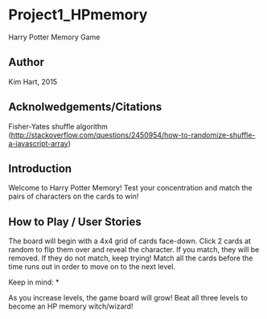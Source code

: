 # Project1_HPmemory
Harry Potter Memory Game

Author
------

Kim Hart, 2015



Acknolwedgements/Citations
--------------------------

Fisher-Yates shuffle algorithm (http://stackoverflow.com/questions/2450954/how-to-randomize-shuffle-a-javascript-array)


Introduction
------------

Welcome to Harry Potter Memory! Test your concentration and match the pairs of characters on the cards to win!



How to Play / User Stories
--------------------------

The board will begin with a 4x4 grid of cards face-down. Click 2 cards at random to flip them over and reveal the character. If you match, they will be removed. If they do not match, keep trying! Match all the cards before the time runs out in order to move on to the next level.

Keep in mind:
* 

As you increase levels, the game board will grow! Beat all three levels to become an HP memory witch/wizard!














